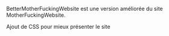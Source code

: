 BetterMotherFuckingWebsite est une version améliorée du site MotherFuckingWebsite.

Ajout de CSS pour mieux présenter le site


